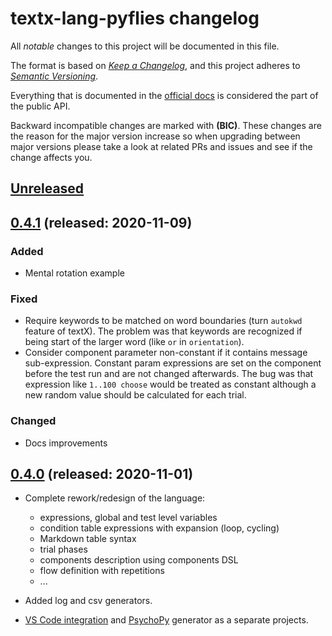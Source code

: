 # textx-lang-pyflies changelog

All _notable_ changes to this project will be documented in this file.

The format is based on _[Keep a Changelog][keepachangelog]_, and this project
adheres to _[Semantic Versioning][semver]_.

Everything that is documented in the [official docs][textXDocs] is considered
the part of the public API.

Backward incompatible changes are marked with **(BIC)**. These changes are the
reason for the major version increase so when upgrading between major versions
please take a look at related PRs and issues and see if the change affects you.

## [Unreleased]

## [0.4.1] (released: 2020-11-09)

### Added

- Mental rotation example

### Fixed

- Require keywords to be matched on word boundaries (turn `autokwd` feature of
  textX). The problem was that keywords are recognized if being start of the
  larger word (like `or` in `orientation`).
- Consider component parameter non-constant if it contains message
  sub-expression. Constant param expressions are set on the component before the
  test run and are not changed afterwards. The bug was that expression like
  `1..100 choose` would be treated as constant although a new random value
  should be calculated for each trial.

### Changed

- Docs improvements

## [0.4.0] (released: 2020-11-01)

- Complete rework/redesign of the language:
  - expressions, global and test level variables
  - condition table expressions with expansion (loop, cycling)
  - Markdown table syntax
  - trial phases
  - components description using components DSL
  - flow definition with repetitions
  - ...

- Added log and csv generators.
- [VS Code integration](https://github.com/pyflies/vscode-pyflies) and
  [PsychoPy](https://github.com/pyflies/pyflies-psychopy) generator as a
  separate projects.


[Unreleased]: https://github.com/pyflies/pyflies/compare/0.4.1...HEAD
[0.4.1]: https://github.com/pyflies/pyflies/compare/0.4.0...0.4.1
[0.4.0]: https://github.com/pyflies/pyflies/compare/v0.3...0.4.0

[keepachangelog]: https://keepachangelog.com/
[semver]: https://semver.org/spec/v2.0.0.html
[textXDocs]: http://textx.github.io/textX/latest/
